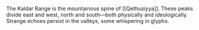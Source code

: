 The Kaldar Range is the mountainous spine of [[Qethusiyya]]. These peaks divide east and west, north and south—both physically and ideologically. Strange echoes persist in the valleys, some whispering in glyphs.
